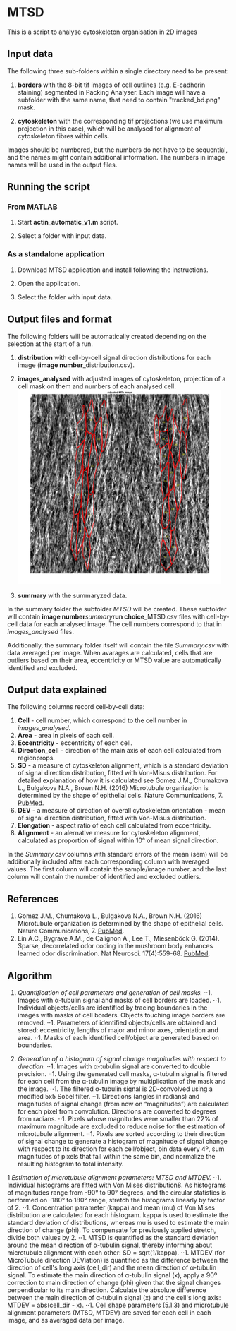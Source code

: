 # MTSD

This is a script to analyse cytoskeleton organisation in 2D images

## Input data

The following three sub-folders within a single directory need to be present:
1. **borders** with the 8-bit tif images of cell outlines (e.g. E-cadherin staining) segmented in Packing Analyser. Each image will have a subfolder with the same name, that need to contain "tracked_bd.png" mask.

1. **cytoskeleton** with the corresponding tif projections (we use maximum projection in this case), which will be analysed for alignment of cytoskeleton fibres within cells.


Images should be numbered, but the numbers do not have to be sequential, and the names might contain additional information. The numbers in image names will be used in the output files.

## Running the script

### From MATLAB

1. Start **actin_automatic_v1.m** script.

1. Select a folder with input data.

### As a standalone application

1. Download MTSD application and install following the instructions.

1. Open the application.

1. Select the folder with input data.

## Output files and format

The following folders will be automatically created depending on the selection at the start of a run.
1. **distribution** with cell-by-cell signal direction distributions for each image (**image number**_distribution.csv).

1. **images_analysed** with adjusted images of cytoskeleton, projection of a cell mask on them and numbers of each analysed cell.<br>
![Example of analysed image](images/8_analysed_image.png)


1. **summary** with the summaryzed data.

In the summary folder the subfolder *MTSD* will be created. These subfolder will contain **image number**_summary_**run choice**_MTSD.csv files with cell-by-cell data for each analysed image. The cell numbers correspond to that in *images_analysed* files.

Additionally, the summary folder itself will contain the file *Summary.csv* with data averaged per image. When avarages are calculated, cells that are outliers based on their area, eccentricity or MTSD value are automatically identified and excluded.

## Output data explained

The following columns record cell-by-cell data:
1. **Cell** - cell number, which correspond to the cell number in *images_analysed*.
1. **Area** - area in pixels of each cell.
1. **Eccentricity** - eccentricity of each cell.
1. **Direction_cell** - direction of the main axis of each cell calculated from regionprops.
1. **SD** - a measure of cytoskeleton alignment, which is a standard deviation of signal direction distribution, fitted with Von-Misus distribution. For detailed explanation of how it is calculated see Gomez J.M., Chumakova L., Bulgakova N.A., Brown N.H. (2016) Microtubule organization is determined by the shape of epithelial cells. Nature Communications, 7. [PubMed](https://www.ncbi.nlm.nih.gov/pubmed/27779189).
1. **DEV** - a measure of direction of overall cytoskeleton orientation - mean of signal direction distribution, fitted with Von-Misus distribution.
1. **Elongation** - aspect ratio of each cell calculated from eccentricity.
1. **Alignment** - an alernative measure for cytoskeleton alignment, calculated as proportion of signal within 10° of mean signal direction.

In the *Summary.csv* columns with standard errors of the mean (sem) will be additionally included after each corresponding column with averaged values. The first column will contain the sample/image number, and the last column will contain the number of identified and excluded outliers. 

## References
1. Gomez J.M., Chumakova L., Bulgakova N.A., Brown N.H. (2016) Microtubule organization is determined by the shape of epithelial cells. Nature Communications, 7. [PubMed](https://www.ncbi.nlm.nih.gov/pubmed/27779189).
1. Lin A.C., Bygrave A.M., de Calignon A., Lee T., Miesenböck G. (2014). Sparse, decorrelated odor coding in the mushroom body enhances learned odor discrimination. Nat Neurosci. 17(4):559-68. [PubMed](https://www.ncbi.nlm.nih.gov/pubmed/24561998).

## Algorithm

1. *Quantification of cell parameters and generation of cell masks.*
⋅⋅1. Images with α-tubulin signal and masks of cell borders are loaded.
⋅⋅1. Individual objects/cells are identified by tracing boundaries in the images with masks of cell borders. Objects touching image borders are removed.
⋅⋅1. Parameters of identified objects/cells are obtained and stored: eccentricity, lengths of major and minor axes, orientation and area.
⋅⋅1. Masks of each identified cell/object are generated based on boundaries.

1. *Generation of a histogram of signal change magnitudes with respect to direction.*
⋅⋅1. Images with α-tubulin signal are converted to double precision.
⋅⋅1. Using the generated cell masks, α-tubulin signal is filtered for each cell from the α-tubulin image by multiplication of the mask and the image.
⋅⋅1. The filtered α-tubulin signal is 2D-convolved using a modified 5x5 Sobel filter. 
⋅⋅1. Directions (angles in radians) and magnitudes of signal change (from now on “magnitudes”) are calculated for each pixel from convolution. Directions are converted to degrees from radians.
⋅⋅1. Pixels whose magnitudes were smaller than 22% of maximum magnitude are excluded to reduce noise for the estimation of microtubule alignment.
⋅⋅1. Pixels are sorted according to their direction of signal change to generate a histogram of magnitude of signal change with respect to its direction for each cell/object, bin data every 4º, sum magnitudes of pixels that fall within the same bin, and normalize the resulting histogram to total intensity.

1 *Estimation of microtubule alignment parameters: MTSD and MTDEV.*
⋅⋅1. Individual histograms are fitted with Von Mises distribution8. As histograms of magnitudes range from -90° to 90° degrees, and the circular statistics is performed on -180° to 180° range, stretch the histograms linearly by factor of 2.
⋅⋅1. Concentration parameter (kappa) and mean (mu) of Von Mises distribution are calculated for each histogram. kappa is used to estimate the standard deviation of distributions, whereas mu is used to estimate the main direction of change (phi). To compensate for previously applied stretch, divide both values by 2.
⋅⋅1. MTSD is quantified as the standard deviation around the mean direction of α-tubulin signal, thereby informing about microtubule alignment with each other: SD = sqrt(1/kappa). 
⋅⋅1. MTDEV (for MicroTubule direction DEViation) is quantified as the difference between the direction of cell's long axis (cell_dir) and the mean direction of α-tubulin signal. To estimate the main direction of α-tubulin signal (x), apply a 90º correction to main direction of change (phi) given that the signal changes perpendicular to its main direction. Calculate the absolute difference between the main direction of α-tubulin signal (x) and the cell's long axis: MTDEV = abs(cell_dir - x). 
⋅⋅1. Cell shape parameters (5.1.3) and microtubule alignment parameters (MTSD, MTDEV) are saved for each cell in each image, and as averaged data per image.
